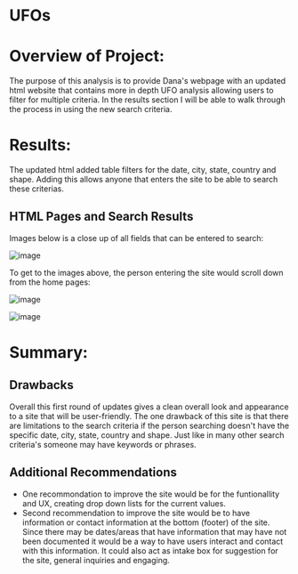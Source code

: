 # UFOs

# Overview of Project: 

The purpose of this analysis is to provide Dana's webpage with an updated html website that contains more in depth UFO analysis allowing users to filter for multiple criteria.    In the results section I will be able to walk through the process in using the new search criteria. 

# Results: 

The updated html added table filters for the date, city, state, country and shape.   Adding this allows anyone that enters the site to be able to search these criterias.    

## HTML Pages and Search Results
Images below is a close up of all fields that can be entered to search:

![image](https://user-images.githubusercontent.com/85530690/131269093-38f87196-961a-44e3-852d-84dc591b49be.png)


To get to the images above, the person entering the site would scroll down from the home pages:

![image](https://user-images.githubusercontent.com/85530690/131269127-5a72894d-fd86-4dc3-b242-315fe46d6add.png)


![image](https://user-images.githubusercontent.com/85530690/131269136-a305e95a-91d9-43cc-8f3f-f0d849a757a2.png)

# Summary: 

## Drawbacks
Overall this first round of updates gives a clean overall look and appearance to a site that will be user-friendly.  The one drawback of this site is that there are limitations to the search criteria if the person searching doesn't have the specific date, city, state, country and shape.  Just like in many other search criteria's someone may have keywords or phrases.

## Additional Recommendations
- One recommondation to improve the site would be for the funtionallity and UX, creating drop down lists for the current values. 
- Second recommendation to improve the site would be to have information or contact information at the bottom (footer) of the site. Since there may be dates/areas that have information that may have not been documented it would be a way to have users interact and contact with this information.  It could also act as intake box for suggestion for the site, general inquiries and engaging.  





